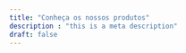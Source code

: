 ```yaml
---
title: "Conheça os nossos produtos"
description : "this is a meta description"
draft: false
---
```


